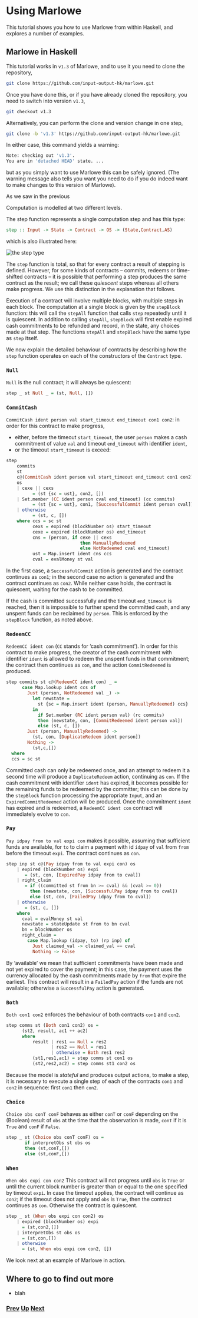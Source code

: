 # Using Marlowe

This tutorial shows you how to use Marlowe from within Haskell, and explores a number of examples.

## Marlowe in Haskell

This tutorial works in `v1.3` of Marlowe, and to use it you need to clone the repository,
```bash
git clone https://github.com/input-output-hk/marlowe.git
```
Once you have done this, or if you have already cloned the repository, you need to  switch into version `v1.3`,
```bash
git checkout v1.3
```
Alternatively, you can perform the clone and version change in one step,
```bash
git clone -b 'v1.3' https://github.com/input-output-hk/marlowe.git
```
In either case, this command yields a warning:
```bash
Note: checking out 'v1.3'.
You are in 'detached HEAD' state. ...
```
but as you simply want to use Marlowe this can be safely ignored. (The warning message also tells you want you need to do if you do indeed want to make changes to this version of Marlowe).




As we saw in the previous 
 

Computation is modelled at two different levels.

The step function represents a single computation step and has this type:
```haskell
step :: Input -> State -> Contract -> OS -> (State,Contract,AS)
```
which is also illustrated here: 

![the step type](./pix/step-type.png)

The `step` function is total, so that for every contract a result of stepping is defined. However, for some kinds of contracts – commits, redeems or time-shifted contracts – it is possible that performing a step produces the same contract as the result; we call these _quiescent_ steps whereas all others make progress. We use this distinction in the explanation that follows.

Execution of a contract will involve multiple blocks, with multiple steps in each block. The computation at a single block is given by the `stepBlock` function: this will call the `stepAll` function that calls `step` repeatedly until it is quiescent.
In addition to calling `stepAll`, `stepBlock` will first enable expired cash commitments to be refunded and record, in the state, any choices made at that step. The functions `stepAll` and `stepBlock` have the same type as `step` itself.

We now explain the detailed behaviour of contracts by describing how the `step` function operates on each of the constructors of the `Contract` type.

### `Null`

`Null` is the null contract; it will always be quiescent: 
```haskell
step _ st Null _ = (st, Null, [])
```

### `CommitCash`

`CommitCash ident person val start_timeout end_timeout con1 con2`: in order for this contract to make progress,
- either, before the timeout `start_timeout`, the user `person` makes a cash commitment of value `val` and timeout `end_timeout` with  identifier `ident`,
- or the timeout `start_timeout` is exceed:
```haskell
step
    commits
    st
    c@(CommitCash ident person val start_timeout end_timeout con1 con2)
    os
    | cexe || cexs 
          = (st {sc = ust}, con2, [])
    | Set.member (CC ident person cval end_timeout) (cc commits)
          = (st {sc = ust}, con1, [SuccessfulCommit ident person cval])
    | otherwise 
          = (st, c, [])
    where ccs = sc st
          cexs = expired (blockNumber os) start_timeout
          cexe = expired (blockNumber os) end_timeout
          cns = (person, if cexe || cexs
                            then ManuallyRedeemed
                            else NotRedeemed cval end_timeout)
          ust = Map.insert ident cns ccs
          cval = evalMoney st val
```          
In the first case, a `SuccessfulCommit` action is generated and the contract continues as `con1`; in the second case no action is generated and the contract continues as `con2`. While neither case holds, the contract is quiescent, waiting for the cash to be committed.

If the cash is committed successfully and the timeout `end_timeout` is reached, then it is impossible to further spend the committed cash, and any unspent funds can be reclaimed by `person`. This is enforced by the `stepBlock` function, as noted above.

### `RedeemCC`

`RedeemCC ident con` (`CC` stands for ‘cash commitment’). In order for this contract to make progress, the creator of the cash commitment with identifier `ident` is allowed to redeem the unspent funds in that commitment; the contract then continues as `con`, and the action `CommitRedeemed` is produced.
```haskell
step commits st c@(RedeemCC ident con) _ =
      case Map.lookup ident ccs of
        Just (person, NotRedeemed val _) ->
          let newstate =
            st {sc = Map.insert ident (person, ManuallyRedeemed) ccs}
          in
            if Set.member (RC ident person val) (rc commits)
            then (newstate, con, [CommitRedeemed ident person val])
            else (st, c, [])
        Just (person, ManuallyRedeemed) ->
          (st, con, [DuplicateRedeem ident person])
        Nothing -> 
          (st,c,[])
  where
  ccs = sc st
```
Committed cash can only be redeemed once, and an attempt to redeem it a second time will produce a `DuplicateRedeem` action, continuing as `con`.
If the cash commitment with identifier `ident` has expired, it becomes possible
for the remaining funds to be redeemed by the committer; this can be done by the `stepBlock` function processing the appropriate `Input`, and an `ExpiredCommitRedeemed` action will be produced. Once the commitment `ident` has expired and is redeemed, a `RedeemCC ident con` contract will immediately evolve to `con`.

### `Pay`

`Pay idpay from to val expi con` makes it possible, assuming that sufficient funds are available, for `to` to claim a payment with id `idpay` of `val` from `from` before the timeout `expi`. The contract continues as `con`.
```haskell
step inp st c@(Pay idpay from to val expi con) os
    | expired (blockNumber os) expi 
       = (st, con, [ExpiredPay idpay from to cval])
    | right_claim
       = if ((committed st from bn >= cval) && (cval >= 0))
         then (newstate, con, [SuccessfulPay idpay from to cval])
         else (st, con, [FailedPay idpay from to cval])
    | otherwise 
       = (st, c, [])
    where
      cval = evalMoney st val
      newstate = stateUpdate st from to bn cval
      bn = blockNumber os
      right_claim =
        case Map.lookup (idpay, to) (rp inp) of
          Just claimed_val -> claimed_val == cval
          Nothing -> False
```
By ‘available’ we mean that sufficient commitments have been made and not yet expired to cover the payment; in this case, the payment uses the currency allocated by the cash commitments made by `from` that expire the earliest. This contract will result in a `FailedPay` action if the funds are not available; otherwise a `SuccessfulPay` action is generated.

### `Both`
`Both con1 con2` enforces the behaviour of both contracts `con1` and `con2`. 
```haskell
step comms st (Both con1 con2) os =
      (st2, result, ac1 ++ ac2)
      where
          result | res1 == Null = res2
                 | res2 == Null = res1
                 | otherwise = Both res1 res2
          (st1,res1,ac1) = step comms st con1 os
          (st2,res2,ac2) = step comms st1 con2 os
```          
Because the model is _stateful_ and produces output actions, to make a step, it is necessary to execute a single step of each of the contracts `con1` and `con2` in sequence: first `con1` then `con2`.

### `Choice`

`Choice obs conT conF` behaves as either `conT` or `conF` depending on the (Boolean) result of `obs` at the time that the observation is made, `conT` if it is
`True` and `conF` if `False`.
```haskell
step _ st (Choice obs conT conF) os =
       if interpretObs st obs os
       then (st,conT,[])
       else (st,conF,[])
```

### `When`

`When obs expi con con2` This contract will not progress until `obs` is `True` or until the current block number is greater than or equal to the one specified by timeout `expi`. In case the timeout applies, the contract will continue as `con2`; if the timeout does not apply and `obs` is `True`, then the contract continues as `con`. Otherwise the contract is quiescent.
 ```haskell
 step _ st (When obs expi con con2) os
     | expired (blockNumber os) expi 
       = (st,con2,[])
     | interpretObs st obs os 
       = (st,con,[])
     | otherwise 
       = (st, When obs expi con con2, [])
```
       
We look next at an example of Marlowe in action.

## Where to go to find out more 
- blah

### [Prev](./embedded-marlowe.md) [Up](./Tutorials.md) [Next]()